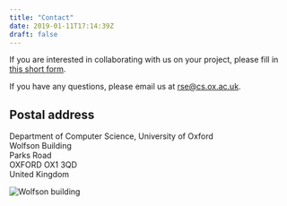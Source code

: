 ```yaml
---
title: "Contact"
date: 2019-01-11T17:14:39Z
draft: false
---
```


If you are interested in collaborating with us on your project, please fill in [this short form](https://goo.gl/forms/Ten4EsxZSOUIwJLD3).

If you have any questions, please email us at <rse@cs.ox.ac.uk>.

## Postal address

Department of Computer Science, University of Oxford  
Wolfson Building  
Parks Road  
OXFORD OX1 3QD  
United Kingdom

![Wolfson building](/projects/RSE/images/wolfsonbuilding.jpg "Wolfson building")
